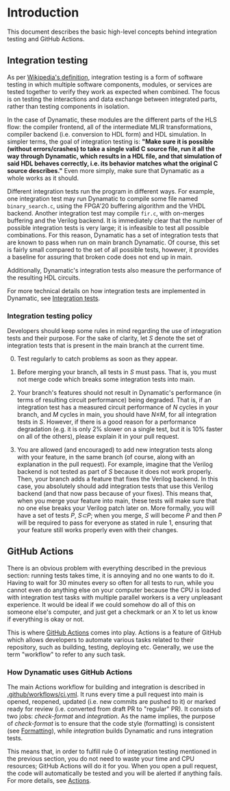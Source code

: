 # Introduction

This document describes the basic high-level concepts behind integration testing and GitHub Actions.

## Integration testing

As per [Wikipedia's definition](https://en.wikipedia.org/wiki/Integration_testing), integration testing is a form of software testing in which multiple software components, modules, or services are tested together to verify they work as expected when combined. The focus is on testing the interactions and data exchange between integrated parts, rather than testing components in isolation. 

In the case of Dynamatic, these modules are the different parts of the HLS flow: the compiler frontend, all of the intermediate MLIR transformations, compiler backend (i.e. conversion to HDL form) and HDL simulation. In simpler terms, the goal of integration testing is: **"Make sure it is possible (without errors/crashes) to take a single valid C source file, run it all the way through Dynamatic, which results in a HDL file, and that simulation of said HDL behaves correctly, i.e. its behavior matches what the original C source describes."** Even more simply, make sure that Dynamatic as a whole works as it should.

Different integration tests run the program in different ways. For example, one integration test may run Dynamatic to compile some file named `binary_search.c`, using the FPGA'20 buffering algorithm and the VHDL backend. Another integration test may compile `fir.c`, with on-merges buffering and the Verilog backend. It is immediately clear that the number of possible integration tests is very large; it is infeasible to test all possible combinations. For this reason, Dynamatic has a set of integration tests that are known to pass when run on main branch Dynamatic. Of course, this set is fairly small compared to the set of all possible tests, however, it provides a baseline for assuring that broken code does not end up in main.

Additionally, Dynamatic's integration tests also measure the performance of the resulting HDL circuits.

For more technical details on how integration tests are implemented in Dynamatic, see [Integration tests](IntegrationTests.md).

### Integration testing policy

Developers should keep some rules in mind regarding the use of integration tests and their purpose. For the sake of clarity, let *S* denote the set of integration tests that is present in the main branch at the current time.

0. Test regularly to catch problems as soon as they appear.

1. Before merging your branch, all tests in *S* must pass. That is, you must not merge code which breaks some integration tests into main.

2. Your branch's features should not result in Dynamatic's performance (in terms of resulting circuit performance) being degraded. That is, if an integration test has a measured circuit performance of *N* cycles in your branch, and *M* cycles in main, you should have *N≤M*, for all integration tests in *S*. However, if there is a good reason for a performance degradation (e.g. it is only 2% slower on a single test, but it is 10% faster on all of the others), please explain it in your pull request.

3. You are allowed (and encouraged) to add new integration tests along with your feature, in the same branch (of course, along with an explanation in the pull request). For example, imagine that the Verilog backend is not tested as part of *S* because it does not work properly. Then, your branch adds a feature that fixes the Verilog backend. In this case, you absolutely should add integration tests that use this Verilog backend (and that now pass because of your fixes). This means that, when you merge your feature into main, these tests will make sure that no one else breaks your Verilog patch later on. More formally, you will have a set of tests *P*, *S⊂P*; when you merge, *S* will become *P* and then *P* will be required to pass for everyone as stated in rule 1, ensuring that your feature still works properly even with their changes.

## GitHub Actions

There is an obvious problem with everything described in the previous section: running tests takes time, it is annoying and no one wants to do it. Having to wait for 30 minutes every so often for all tests to run, while you cannot even do anything else on your computer because the CPU is loaded with integration test tasks with multiple parallel workers is a very unpleasant experience. It would be ideal if we could somehow do all of this on someone else's computer, and just get a checkmark or an X to let us know if everything is okay or not.

This is where [GitHub Actions](https://docs.github.com/en/actions) comes into play. Actions is a feature of GitHub which allows developers to automate various tasks related to their repository, such as building, testing, deploying etc. Generally, we use the term "workflow" to refer to any such task. 

### How Dynamatic uses GitHub Actions

The main Actions workflow for building and integration is described in [.github/workflows/ci.yml](/.github/workflows/ci.yml). It runs every time a pull request into main is opened, reopened, updated (i.e. new commits are pushed to it) or marked ready for review (i.e. converted from draft PR to "regular" PR). It consists of two jobs: *check-format* and *integration*. As the name implies, the purpose of *check-format* is to ensure that the code style (formatting) is consistent (see [Formatting](Formatting.md)), while *integration* builds Dynamatic and runs integration tests.

This means that, in order to fulfill rule 0 of integration testing mentioned in the previous section, you do not need to waste your time and CPU resources; GitHub Actions will do it for you. When you open a pull request, the code will automatically be tested and you will be alerted if anything fails. For more details, see [Actions](Actions.md).